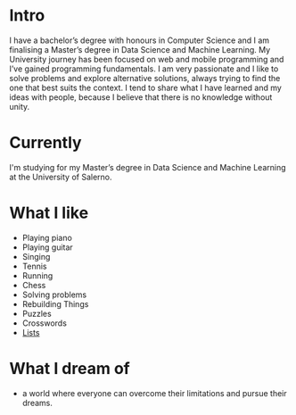 
# Intro

I have a bachelor’s degree with honours in Computer Science and I am finalising a Master’s degree in Data Science and Machine Learning. My University journey has been focused on web and mobile programming and I’ve gained programming fundamentals. I am very passionate and I like to solve problems and explore alternative solutions, always trying to find the one that best suits the context. I tend to share what I have learned and my ideas with people, because I believe that there is no knowledge without unity.

# Currently

I'm studying for my Master’s degree in Data Science and Machine Learning at the University of Salerno.

# What I like

- Playing piano
- Playing guitar
- Singing
- Tennis
- Running
- Chess
- Solving problems
- Rebuilding Things
- Puzzles
- Crosswords
- [Lists](#what-i-like)

# What I dream of

- a world where everyone can overcome their limitations and pursue their dreams.
